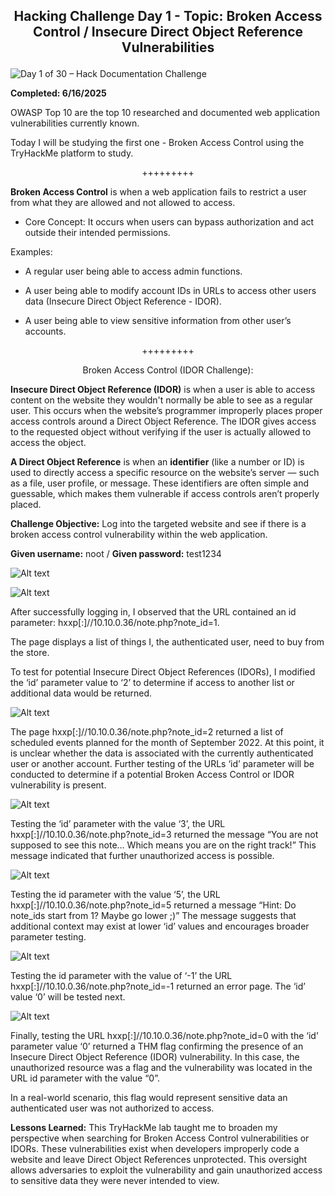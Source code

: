 **<p align="center">Hacking Challenge Day 1 - Topic: Broken Access Control / Insecure Direct Object Reference Vulnerabilities</p>**
---
![Day 1 of 30 – Hack Documentation Challenge](https://img.shields.io/badge/Day%201%20of%2030-Hack%20Documentation%20Challenge-crimson?style=for-the-badge&logo=tryhackme)

**Completed: 6/16/2025**

OWASP Top 10 are the top 10 researched and documented web application vulnerabilities currently known.

Today I will be studying the first one - Broken Access Control using the TryHackMe platform to study.

<p align="center">+++++++++</p>

**Broken Access Control** is when a web application fails to restrict a user from what they are allowed and not allowed to access.

- Core Concept: It occurs when users can bypass authorization and act outside their intended permissions.

Examples:
- A regular user being able to access admin functions.

- A user being able to modify account IDs in URLs to access other users data (Insecure Direct Object Reference - IDOR).

- A user being able to view sensitive information from other user’s accounts.

<p align="center">+++++++++</p>

<p align="center">Broken Access Control (IDOR Challenge):</p>

**Insecure Direct Object Reference (IDOR)** is when a user is able to access content on the website they wouldn't normally be able to see as a regular user. This occurs when the website’s programmer improperly places proper access controls around a Direct Object Reference. The IDOR gives access to the requested object without verifying if the user is actually allowed to access the object.

**A Direct Object Reference** is when an **identifier** (like a number or ID) is used to directly access a specific resource on the website’s server — such as a file, user profile, or message. These identifiers are often simple and guessable, which makes them vulnerable if access controls aren’t properly placed.

**Challenge Objective:** Log into the targeted website and see if there is a broken access control vulnerability within the web application.

**Given username:** noot / **Given password:** test1234

![Alt text](1)

![Alt text](2)

After successfully logging in, I observed that the URL contained an id parameter: hxxp[:]//10.10.0.36/note.php?note_id=1.

The page displays a list of things I, the authenticated user, need to buy from the store. 

To test for potential Insecure Direct Object References (IDORs), I modified the ‘id’ parameter value to ‘2’ to determine if access to another list or additional data would be returned.

![Alt text](3)

The page hxxp[:]//10.10.0.36/note.php?note_id=2 returned  a list of scheduled events planned for the month of September 2022. At this point, it is unclear whether the data is associated with the currently authenticated user or another account. Further testing of the URLs ‘id’ parameter will be conducted to determine if a potential Broken Access Control or IDOR vulnerability is present.

![Alt text](4)

Testing the ‘id’ parameter with the value ‘3’, the URL hxxp[:]//10.10.0.36/note.php?note_id=3 returned the message  “You are not supposed to see this note... Which means you are on the right track!” This message indicated that further unauthorized access is possible.

![Alt text](5)

Testing the id parameter with the value ‘5’, the URL hxxp[:]//10.10.0.36/note.php?note_id=5 returned a message “Hint: Do note_ids start from 1? Maybe go lower ;)” The message suggests that additional context may exist at lower ‘id’  values and encourages broader parameter testing.

![Alt text](6)

Testing the id parameter with the value of ‘-1’ the URL hxxp[:]//10.10.0.36/note.php?note_id=-1 returned an error page. The ‘id’ value ‘0’ will be tested next.

![Alt text](7)

Finally, testing the URL hxxp[:]//10.10.0.36/note.php?note_id=0 with the ‘id’ parameter value ‘0’ returned a THM flag confirming the presence of an Insecure Direct Object Reference (IDOR) vulnerability. In this case, the unauthorized resource was a flag and the vulnerability was located in the URL id parameter with the value “0”.

In a real-world scenario, this flag would represent sensitive data an authenticated user was not authorized to access.

**Lessons Learned:**
This TryHackMe lab taught me to broaden my perspective when searching for Broken Access Control vulnerabilities or IDORs. These vulnerabilities exist when developers improperly code a website and leave Direct Object References unprotected. This oversight allows adversaries to exploit the vulnerability and gain unauthorized access to sensitive data they were never intended to view.

